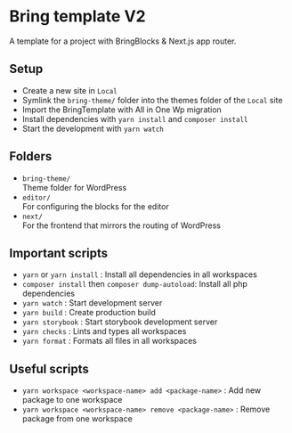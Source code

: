 # Bring template V2

A template for a project with BringBlocks & Next.js app router.

## Setup

- Create a new site in `Local`
- Symlink the `bring-theme/` folder into the themes folder of the `Local` site
- Import the BringTemplate with All in One Wp migration
- Install dependencies with `yarn install` and `composer install`
- Start the development with `yarn watch`

## Folders

- `bring-theme/`  
  Theme folder for WordPress
- `editor/`  
  For configuring the blocks for the editor
- `next/`  
  For the frontend that mirrors the routing of WordPress

## Important scripts

- `yarn` or `yarn install` : Install all dependencies in all workspaces
- `composer install` then `composer dump-autoload`: Install all php dependencies
- `yarn watch` : Start development server
- `yarn build` : Create production build
- `yarn storybook` : Start storybook development server
- `yarn checks` : Lints and types all workspaces
- `yarn format` : Formats all files in all workspaces

## Useful scripts

- `yarn workspace <workspace-name> add <package-name>` : Add new package to one workspace
- `yarn workspace <workspace-name> remove <package-name>` : Remove package from one workspace
